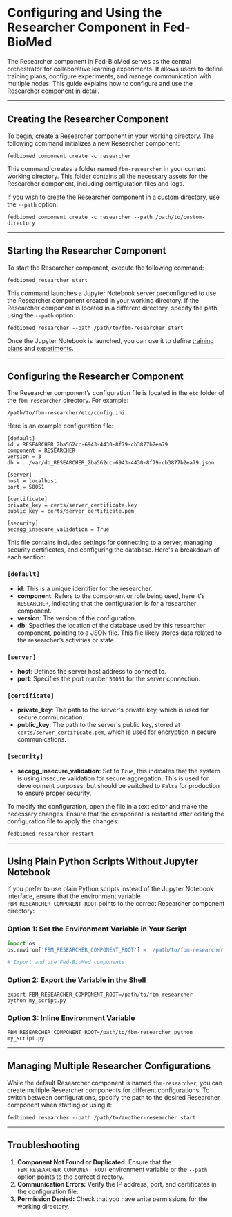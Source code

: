 
# Configuring and Using the Researcher Component in Fed-BioMed

The Researcher component in Fed-BioMed serves as the central orchestrator for collaborative learning experiments. It allows users to define training plans, configure experiments, and manage communication with multiple nodes. This guide explains how to configure and use the Researcher component in detail.

---

## Creating the Researcher Component

To begin, create a Researcher component in your working directory. The following command initializes a new Researcher component:

```shell
fedbiomed component create -c researcher
```

This command creates a folder named `fbm-researcher` in your current working directory. This folder contains all the necessary assets for the Researcher component, including configuration files and logs.

If you wish to create the Researcher component in a custom directory, use the `--path` option:

```shell
fedbiomed component create -c researcher --path /path/to/custom-directory
```

---

##  Starting the Researcher Component

To start the Researcher component, execute the following command:

```shell
fedbiomed researcher start
```

This command launches a Jupyter Notebook server preconfigured to use the Researcher component created in your working directory. If the Researcher component is located in a different directory, specify the path using the `--path` option:

```shell
fedbiomed researcher --path /path/to/fbm-researcher start
```

Once the Jupyter Notebook is launched, you can use it to define [training plans]() and [experiments]().

---

## Configuring the Researcher Component

The Researcher component’s configuration file is located in the `etc` folder of the `fbm-researcher` directory. For example:

```
/path/to/fbm-researcher/etc/config.ini
```

Here is an example configuration file:
```
[default]
id = RESEARCHER_2ba562cc-6943-4430-8f79-cb3877b2ea79
component = RESEARCHER
version = 3
db = ../var/db_RESEARCHER_2ba562cc-6943-4430-8f79-cb3877b2ea79.json

[server]
host = localhost
port = 50051

[certificate]
private_key = certs/server_certificate.key
public_key = certs/server_certificate.pem

[security]
secagg_insecure_validation = True
```

This file contains includes settings for connecting to a server, managing security certificates, and configuring the database. Here's a breakdown of each section:

### `[default]`
- **id**: This is a unique identifier for the researcher.
- **component**: Refers to the component or role being used, here it's `RESEARCHER`, indicating that the configuration is for a researcher component.
- **version**: The version of the configuration.
- **db**: Specifies the location of the database used by this researcher component, pointing to a JSON file. This file likely stores data related to the researcher’s activities or state.

### `[server]`
- **host**: Defines the server host address to connect to.
- **port**: Specifies the port number `50051` for the server connection.
### `[certificate]`
- **private_key**: The path to the server's private key, which is used for secure communication.
- **public_key**: The path to the server's public key, stored at `certs/server_certificate.pem`, which is used for encryption in secure communications.

### `[security]`
- **secagg_insecure_validation**: Set to `True`, this indicates that the system is using insecure validation for secure aggregation. This is used for development purposes, but should be switched to `False` for production to ensure proper security.

To modify the configuration, open the file in a text editor and make the necessary changes. Ensure that the component is restarted after editing the configuration file to apply the changes:



```shell
fedbiomed researcher restart
```

---


## Using Plain Python Scripts Without Jupyter Notebook

If you prefer to use plain Python scripts instead of the Jupyter Notebook interface, ensure that the environment variable `FBM_RESEARCHER_COMPONENT_ROOT` points to the correct Researcher component directory:

### Option 1: Set the Environment Variable in Your Script

```python
import os
os.environ['FBM_RESEARCHER_COMPONENT_ROOT'] = '/path/to/fbm-researcher'

# Import and use Fed-BioMed components
```

### Option 2: Export the Variable in the Shell

```shell
export FBM_RESEARCHER_COMPONENT_ROOT=/path/to/fbm-researcher
python my_script.py
```

### Option 3: Inline Environment Variable

```shell
FBM_RESEARCHER_COMPONENT_ROOT=/path/to/fbm-researcher python my_script.py
```

---

##  Managing Multiple Researcher Configurations

While the default Researcher component is named `fbm-researcher`, you can create multiple Researcher components for different configurations. To switch between configurations, specify the path to the desired Researcher component when starting or using it:

```shell
fedbiomed researcher --path /path/to/another-researcher start
```

---

## Troubleshooting

1. **Component Not Found or Duplicated:** Ensure that the `FBM_RESEARCHER_COMPONENT_ROOT` environment variable or the `--path` option points to the correct directory.
2. **Communication Errors:** Verify the IP address, port, and certificates in the configuration file.
3. **Permission Denied:** Check that you have write permissions for the working directory.



